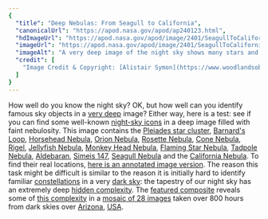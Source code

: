 ```yaml
---
{
  "title": "Deep Nebulas: From Seagull to California",
  "canonicalUrl": "https://apod.nasa.gov/apod/ap240123.html",
  "hdImageUrl": "https://apod.nasa.gov/apod/image/2401/SeagullToCalifornia_Symon_2000.jpg",
  "imageUrl": "https://apod.nasa.gov/apod/image/2401/SeagullToCalifornia_Symon_960.jpg",
  "imageAlt": "A very deep image of the night sky shows many stars and nebulas. Many bright nebulas appear to be connected by faint orange filaments. Please see the explanation for more detailed information.",
  "credit": [
    "Image Credit & Copyright: [Alistair Symon](https://www.woodlandsobservatory.com/)"
  ]
}
---
```


How well do you know the night sky? OK, but how well can you identify famous sky objects in a [very deep](https://apod.nasa.gov/apod/ap210802.html) image? Either way, here is a test: see if you can find some well-known [night-sky icons](https://science.nasa.gov/skywatching/whats-up/) in a deep image filled with faint nebulosity. This image contains the [Pleiades star cluster](https://apod.nasa.gov/apod/ap221205.html), [Barnard's Loop](https://apod.nasa.gov/apod/ap050420.html), [Horsehead Nebula](https://apod.nasa.gov/apod/ap231120.html), [Orion Nebula](https://apod.nasa.gov/apod/ap210629.html), [Rosette Nebula](https://apod.nasa.gov/apod/ap120214.html), [Cone Nebula](https://apod.nasa.gov/apod/ap230110.html), [Rigel](https://apod.nasa.gov/apod/ap220124.html), [Jellyfish Nebula](https://apod.nasa.gov/apod/ap231226.html), [Monkey Head Nebula](https://apod.nasa.gov/apod/ap061208.html), [Flaming Star Nebula](https://apod.nasa.gov/apod/ap230301.html), [Tadpole Nebula](https://apod.nasa.gov/apod/ap221219.html), [Aldebaran](https://apod.nasa.gov/apod/ap200122.html), [Simeis 147](https://apod.nasa.gov/apod/ap160425.html), [Seagull Nebula](https://apod.nasa.gov/apod/ap230119.html) and the [California Nebula](https://apod.nasa.gov/apod/ap221022.html). To find their real locations, [here is an annotated image version](https://apod.nasa.gov/apod/image/2401/SeagullToCalifornia_Symon_2000_Annotated.jpg). The reason this task might be difficult is similar to the reason it is initially hard to identify familiar [constellations](https://spaceplace.nasa.gov/constellations/) in a very [dark sky](https://apod.nasa.gov/apod/ap200408.html): the tapestry of our night sky has an extremely deep [hidden complexity](https://apod.nasa.gov/apod/ap230717.html). The [featured composite](https://www.facebook.com/photo?fbid=1001049588109535) reveals some of [this complexity](https://i2-prod.mirror.co.uk/incoming/article27598932.ece/ALTERNATES/s1200d/1_SWNS_SURPRISED_DOG_008.jpg) in a [mosaic of 28 images](https://www.woodlandsobservatory.com/SeagullCalifornia/SeagullToCalifornia2023.htm) taken over 800 hours from dark skies over [Arizona](https://youtu.be/sj13_HK_WUU?t=29), [USA](https://en.wikipedia.org/wiki/United_States).
